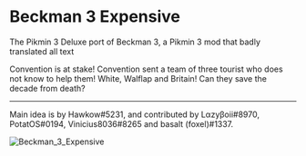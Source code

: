 # Beckman 3 Expensive
The Pikmin 3 Deluxe port of Beckman 3, a Pikmin 3 mod that badly translated all text

Convention is at stake! Convention sent a team of three tourist who does not know to help them! White, Walflap and Britain!
Can they save the decade from death?

----------------------------------------

Main idea is by Hawkow#5231, and contributed by Lαzyβoii#8970, PotatOS#0194, Vinicius8036#8265 and basalt (foxel)#1337.


![Beckman_3_Expensive](https://user-images.githubusercontent.com/62176027/162587655-65c65ae2-d14b-43e3-a55e-97df8822a81e.png)
